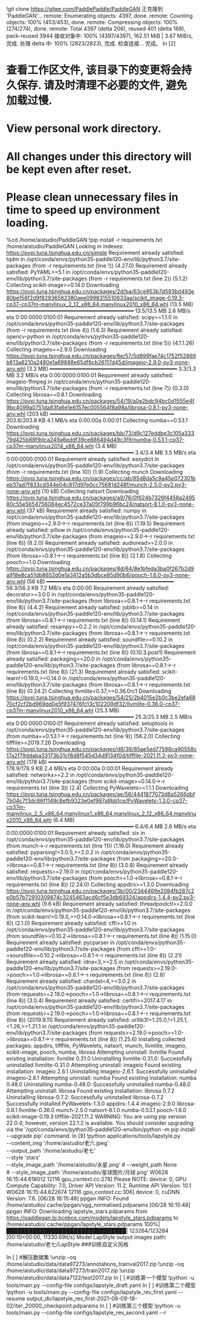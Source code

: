 !git clone https://gitee.com/PaddlePaddle/PaddleGAN
正克隆到 'PaddleGAN'...
remote: Enumerating objects: 4397, done.
remote: Counting objects: 100% (453/453), done.
remote: Compressing objects: 100% (274/274), done.
remote: Total 4397 (delta 206), reused 401 (delta 169), pack-reused 3944
接收对象中: 100% (4397/4397), 162.51 MiB | 3.67 MiB/s, 完成.
处理 delta 中: 100% (2823/2823), 完成.
检查连接... 完成。
In [2]
# 查看工作区文件, 该目录下的变更将会持久保存. 请及时清理不必要的文件, 避免加载过慢.
# View personal work directory. 
# All changes under this directory will be kept even after reset. 
# Please clean unnecessary files in time to speed up environment loading. 
%cd /home/aistudio/PaddleGAN
!pip install -r requirements.txt
/home/aistudio/PaddleGAN
Looking in indexes: https://pypi.tuna.tsinghua.edu.cn/simple
Requirement already satisfied: tqdm in /opt/conda/envs/python35-paddle120-env/lib/python3.7/site-packages (from -r requirements.txt (line 1)) (4.27.0)
Requirement already satisfied: PyYAML>=5.1 in /opt/conda/envs/python35-paddle120-env/lib/python3.7/site-packages (from -r requirements.txt (line 2)) (5.1.2)
Collecting scikit-image>=0.14.0
  Downloading https://pypi.tuna.tsinghua.edu.cn/packages/2d/ba/63ce953b7d593bd493e80be158f2d9f82936582380aee0998315510633aa/scikit_image-0.19.3-cp37-cp37m-manylinux_2_12_x86_64.manylinux2010_x86_64.whl (13.5 MB)
     ━━━━━━━━━━━━━━━━━━━━━━━━━━━━━━━━━━━━━━━━ 13.5/13.5 MB 2.6 MB/s eta 0:00:0000:0100:01
Requirement already satisfied: scipy>=1.1.0 in /opt/conda/envs/python35-paddle120-env/lib/python3.7/site-packages (from -r requirements.txt (line 4)) (1.6.3)
Requirement already satisfied: opencv-python in /opt/conda/envs/python35-paddle120-env/lib/python3.7/site-packages (from -r requirements.txt (line 5)) (4.1.1.26)
Collecting imageio==2.9.0
  Downloading https://pypi.tuna.tsinghua.edu.cn/packages/6e/57/5d899fae74c1752f52869b613a8210a2480e1a69688e65df6cb26117d45d/imageio-2.9.0-py3-none-any.whl (3.3 MB)
     ━━━━━━━━━━━━━━━━━━━━━━━━━━━━━━━━━━━━━━━━ 3.3/3.3 MB 3.2 MB/s eta 0:00:0000:0100:01
Requirement already satisfied: imageio-ffmpeg in /opt/conda/envs/python35-paddle120-env/lib/python3.7/site-packages (from -r requirements.txt (line 7)) (0.3.0)
Collecting librosa==0.8.1
  Downloading https://pypi.tuna.tsinghua.edu.cn/packages/54/19/a0e2bdc94bc0d1555e4f9bc4099a0751da83fa6e1e6157ec005564f8a98a/librosa-0.8.1-py3-none-any.whl (203 kB)
     ━━━━━━━━━━━━━━━━━━━━━━━━━━━━━━━━━━━━━━━ 203.8/203.8 KB 4.1 MB/s eta 0:00:00a 0:00:01
Collecting numba==0.53.1
  Downloading https://pypi.tuna.tsinghua.edu.cn/packages/bb/73/d9c127eddbe3c105a33379d425b88f9dca249a6eddf39ce886494d49c3f9/numba-0.53.1-cp37-cp37m-manylinux2014_x86_64.whl (3.4 MB)
     ━━━━━━━━━━━━━━━━━━━━━━━━━━━━━━━━━━━━━━━━ 3.4/3.4 MB 3.5 MB/s eta 0:00:0000:0100:01
Requirement already satisfied: easydict in /opt/conda/envs/python35-paddle120-env/lib/python3.7/site-packages (from -r requirements.txt (line 10)) (1.9)
Collecting munch
  Downloading https://pypi.tuna.tsinghua.edu.cn/packages/cc/ab/85d8da5c9a45e072301beb37ad7f833cd344e04c817d97e0cc75681d248f/munch-2.5.0-py2.py3-none-any.whl (10 kB)
Collecting natsort
  Downloading https://pypi.tuna.tsinghua.edu.cn/packages/a9/76/0f624b7326f4458a249580c55e5654756084ec4572ce37a05f799b96bc24/natsort-8.1.0-py3-none-any.whl (37 kB)
Requirement already satisfied: numpy in /opt/conda/envs/python35-paddle120-env/lib/python3.7/site-packages (from imageio==2.9.0->-r requirements.txt (line 6)) (1.19.5)
Requirement already satisfied: pillow in /opt/conda/envs/python35-paddle120-env/lib/python3.7/site-packages (from imageio==2.9.0->-r requirements.txt (line 6)) (8.2.0)
Requirement already satisfied: audioread>=2.0.0 in /opt/conda/envs/python35-paddle120-env/lib/python3.7/site-packages (from librosa==0.8.1->-r requirements.txt (line 8)) (2.1.8)
Collecting pooch>=1.0
  Downloading https://pypi.tuna.tsinghua.edu.cn/packages/8d/64/8e1bfeda3ba0f267b2d9a918e8ca51db8652d0e1a3412a5b3dbce85d90b6/pooch-1.6.0-py3-none-any.whl (56 kB)
     ━━━━━━━━━━━━━━━━━━━━━━━━━━━━━━━━━━━━━━━━ 56.3/56.3 KB 7.2 MB/s eta 0:00:00
Requirement already satisfied: decorator>=3.0.0 in /opt/conda/envs/python35-paddle120-env/lib/python3.7/site-packages (from librosa==0.8.1->-r requirements.txt (line 8)) (4.4.2)
Requirement already satisfied: joblib>=0.14 in /opt/conda/envs/python35-paddle120-env/lib/python3.7/site-packages (from librosa==0.8.1->-r requirements.txt (line 8)) (0.14.1)
Requirement already satisfied: resampy>=0.2.2 in /opt/conda/envs/python35-paddle120-env/lib/python3.7/site-packages (from librosa==0.8.1->-r requirements.txt (line 8)) (0.2.2)
Requirement already satisfied: soundfile>=0.10.2 in /opt/conda/envs/python35-paddle120-env/lib/python3.7/site-packages (from librosa==0.8.1->-r requirements.txt (line 8)) (0.10.3.post1)
Requirement already satisfied: packaging>=20.0 in /opt/conda/envs/python35-paddle120-env/lib/python3.7/site-packages (from librosa==0.8.1->-r requirements.txt (line 8)) (21.3)
Requirement already satisfied: scikit-learn!=0.19.0,>=0.14.0 in /opt/conda/envs/python35-paddle120-env/lib/python3.7/site-packages (from librosa==0.8.1->-r requirements.txt (line 8)) (0.24.2)
Collecting llvmlite<0.37,>=0.36.0rc1
  Downloading https://pypi.tuna.tsinghua.edu.cn/packages/54/25/2b4015e2b0c3be2efa6870cf2cf2bd969dd0e5f937476fc13c102209df32/llvmlite-0.36.0-cp37-cp37m-manylinux2010_x86_64.whl (25.3 MB)
     ━━━━━━━━━━━━━━━━━━━━━━━━━━━━━━━━━━━━━━━━ 25.3/25.3 MB 2.5 MB/s eta 0:00:0000:0100:01
Requirement already satisfied: setuptools in /opt/conda/envs/python35-paddle120-env/lib/python3.7/site-packages (from numba==0.53.1->-r requirements.txt (line 9)) (56.2.0)
Collecting tifffile>=2019.7.26
  Downloading https://pypi.tuna.tsinghua.edu.cn/packages/d8/38/85ae5ed77598ca90558c17a2f79ddaba33173b31cf8d8f545d34d9134f0d/tifffile-2021.11.2-py3-none-any.whl (178 kB)
     ━━━━━━━━━━━━━━━━━━━━━━━━━━━━━━━━━━━━━━━ 178.9/178.9 KB 2.4 MB/s eta 0:00:00a 0:00:01
Requirement already satisfied: networkx>=2.2 in /opt/conda/envs/python35-paddle120-env/lib/python3.7/site-packages (from scikit-image>=0.14.0->-r requirements.txt (line 3)) (2.4)
Collecting PyWavelets>=1.1.1
  Downloading https://pypi.tuna.tsinghua.edu.cn/packages/ae/56/4441877073d8a5266dbf7b04c7f3dc66f1149c8efb9323e0ef987a9bb1ce/PyWavelets-1.3.0-cp37-cp37m-manylinux_2_5_x86_64.manylinux1_x86_64.manylinux_2_12_x86_64.manylinux2010_x86_64.whl (6.4 MB)
     ━━━━━━━━━━━━━━━━━━━━━━━━━━━━━━━━━━━━━━━━ 6.4/6.4 MB 2.6 MB/s eta 0:00:0000:0100:01
Requirement already satisfied: six in /opt/conda/envs/python35-paddle120-env/lib/python3.7/site-packages (from munch->-r requirements.txt (line 11)) (1.16.0)
Requirement already satisfied: pyparsing!=3.0.5,>=2.0.2 in /opt/conda/envs/python35-paddle120-env/lib/python3.7/site-packages (from packaging>=20.0->librosa==0.8.1->-r requirements.txt (line 8)) (3.0.8)
Requirement already satisfied: requests>=2.19.0 in /opt/conda/envs/python35-paddle120-env/lib/python3.7/site-packages (from pooch>=1.0->librosa==0.8.1->-r requirements.txt (line 8)) (2.24.0)
Collecting appdirs>=1.3.0
  Downloading https://pypi.tuna.tsinghua.edu.cn/packages/3b/00/2344469e2084fb287c2e0b57b72910309874c3245463acd6cf5e3db69324/appdirs-1.4.4-py2.py3-none-any.whl (9.6 kB)
Requirement already satisfied: threadpoolctl>=2.0.0 in /opt/conda/envs/python35-paddle120-env/lib/python3.7/site-packages (from scikit-learn!=0.19.0,>=0.14.0->librosa==0.8.1->-r requirements.txt (line 8)) (2.1.0)
Requirement already satisfied: cffi>=1.0 in /opt/conda/envs/python35-paddle120-env/lib/python3.7/site-packages (from soundfile>=0.10.2->librosa==0.8.1->-r requirements.txt (line 8)) (1.15.0)
Requirement already satisfied: pycparser in /opt/conda/envs/python35-paddle120-env/lib/python3.7/site-packages (from cffi>=1.0->soundfile>=0.10.2->librosa==0.8.1->-r requirements.txt (line 8)) (2.21)
Requirement already satisfied: idna<3,>=2.5 in /opt/conda/envs/python35-paddle120-env/lib/python3.7/site-packages (from requests>=2.19.0->pooch>=1.0->librosa==0.8.1->-r requirements.txt (line 8)) (2.8)
Requirement already satisfied: chardet<4,>=3.0.2 in /opt/conda/envs/python35-paddle120-env/lib/python3.7/site-packages (from requests>=2.19.0->pooch>=1.0->librosa==0.8.1->-r requirements.txt (line 8)) (3.0.4)
Requirement already satisfied: certifi>=2017.4.17 in /opt/conda/envs/python35-paddle120-env/lib/python3.7/site-packages (from requests>=2.19.0->pooch>=1.0->librosa==0.8.1->-r requirements.txt (line 8)) (2019.9.11)
Requirement already satisfied: urllib3!=1.25.0,!=1.25.1,<1.26,>=1.21.1 in /opt/conda/envs/python35-paddle120-env/lib/python3.7/site-packages (from requests>=2.19.0->pooch>=1.0->librosa==0.8.1->-r requirements.txt (line 8)) (1.25.6)
Installing collected packages: appdirs, tifffile, PyWavelets, natsort, munch, llvmlite, imageio, scikit-image, pooch, numba, librosa
  Attempting uninstall: llvmlite
    Found existing installation: llvmlite 0.31.0
    Uninstalling llvmlite-0.31.0:
      Successfully uninstalled llvmlite-0.31.0
  Attempting uninstall: imageio
    Found existing installation: imageio 2.6.1
    Uninstalling imageio-2.6.1:
      Successfully uninstalled imageio-2.6.1
  Attempting uninstall: numba
    Found existing installation: numba 0.48.0
    Uninstalling numba-0.48.0:
      Successfully uninstalled numba-0.48.0
  Attempting uninstall: librosa
    Found existing installation: librosa 0.7.2
    Uninstalling librosa-0.7.2:
      Successfully uninstalled librosa-0.7.2
Successfully installed PyWavelets-1.3.0 appdirs-1.4.4 imageio-2.9.0 librosa-0.8.1 llvmlite-0.36.0 munch-2.5.0 natsort-8.1.0 numba-0.53.1 pooch-1.6.0 scikit-image-0.19.3 tifffile-2021.11.2
WARNING: You are using pip version 22.0.4; however, version 22.1.2 is available.
You should consider upgrading via the '/opt/conda/envs/python35-paddle120-env/bin/python -m pip install --upgrade pip' command.
In [9]
!python applications/tools/lapstyle.py  \
        --content_img '/home/aistudio/老六.jpeg' \
        --output_path '/home/aistudio/老七' \
        --style 'stars' \
        --style_image_path '/home/aistudio/水星.png'
        # --weight_path None \
        # --style_image_path '/home/aistudio/星球图片/月球.png'
W0628 16:15:44.618012 12116 gpu_context.cc:278] Please NOTE: device: 0, GPU Compute Capability: 7.0, Driver API Version: 11.2, Runtime API Version: 10.1
W0628 16:15:44.622674 12116 gpu_context.cc:306] device: 0, cuDNN Version: 7.6.
[06/28 16:15:48] ppgan INFO: Found /home/aistudio/.cache/ppgan/vgg_normalised.pdparams
[06/28 16:15:48] ppgan INFO: Downloading lapstyle_stars.pdparams from https://paddlegan.bj.bcebos.com/models/lapstyle_stars.pdparams to /home/aistudio/.cache/ppgan/lapstyle_stars.pdparams
100%|████████████████████████████████| 123264/123264 [00:10<00:00, 11330.69it/s]
Model LapStyle output images path: /home/aistudio/老七/LapStyle
###训练自定义风格

In [ ]
#解压数据集
!unzip -oq /home/aistudio/data/data97273/annotations_trainval2017.zip
!unzip -oq /home/aistudio/data/data97273/train2017.zip
!unzip /home/aistudio/data/data7122/test2017.zip
In [ ]
#训练第一个模型
!python -u tools/main.py --config-file configs/lapstyle_draft.yaml
In [ ]
#训练第二个模型
!python -u tools/main.py --config-file configs/lapstyle_rev_first.yaml --resume output_dir/lapstyle_rev_first-2021-09-09-18-02/iter_20000_checkpoint.pdparams
In [ ]
#训练第三个模型
!python -u tools/main.py --config-file configs/lapstyle_rev_second.yaml --r
